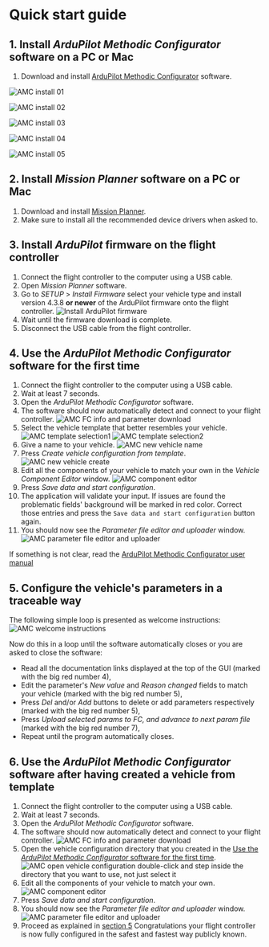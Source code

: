 # Quick start guide
<!--
SPDX-FileCopyrightText: 2024 Amilcar do Carmo Lucas <amilcar.lucas@iav.de>

SPDX-License-Identifier: GPL-3.0-or-later
-->

## 1. Install *ArduPilot Methodic Configurator* software on a PC or Mac

1. Download and install [ArduPilot Methodic Configurator](https://github.com/ArduPilot/MethodicConfigurator/releases/tag/latest) software.

![AMC install 01](images/AMC_install_01.png)

![AMC install 02](images/AMC_install_02.png)

![AMC install 03](images/AMC_install_03.png)

![AMC install 04](images/AMC_install_04.png)

![AMC install 05](images/AMC_install_05.png)

## 2. Install *Mission Planner* software on a PC or Mac

1. Download and install [Mission Planner](https://firmware.ardupilot.org/Tools/MissionPlanner/).
1. Make sure to install all the recommended device drivers when asked to.

## 3. Install *ArduPilot* firmware on the flight controller

1. Connect the flight controller to the computer using a USB cable.
1. Open *Mission Planner* software.
1. Go to *SETUP* > *Install Firmware* select your vehicle type and install version 4.3.8 **or newer** of the ArduPilot firmware onto the flight controller.
![Install ArduPilot firmware](images/MissionPlanne_install_firmware.png)
1. Wait until the firmware download is complete.
1. Disconnect the USB cable from the flight controller.

## 4. Use the *ArduPilot Methodic Configurator* software for the first time

1. Connect the flight controller to the computer using a USB cable.
1. Wait at least 7 seconds.
1. Open the *ArduPilot Methodic Configurator* software.
1. The software should now automatically detect and connect to your flight controller.
![AMC FC info and parameter download](images/App_screenshot_FC_info_and_param_download.png)
1. Select the vehicle template that better resembles your vehicle.
![AMC template selection1](images/App_screenshot_Vehicle_directory1.png)
![AMC template selection2](images/App_screenshot_Vehicle_overview.png)
1. Give a name to your vehicle.
![AMC new vehicle name](images/App_screenshot_Vehicle_directory2.png)
1. Press *Create vehicle configuration from template*.
![AMC new vehicle create](images/App_screenshot_Vehicle_directory3.png)
1. Edit all the components of your vehicle to match your own in the *Vehicle Component Editor* window.
![AMC component editor](images/App_screenshot_Component_Editor.png)
1. Press *Save data and start configuration*.
1. The application will validate your input.
If issues are found the problematic fields' background will be marked in red color.
Correct those entries and press the `Save data and start configuration` button again.
1. You should now see the *Parameter file editor and uploader* window.
![AMC parameter file editor and uploader](images/App_screenshot2.png)

If something is not clear, read the [ArduPilot Methodic Configurator user manual](USERMANUAL.md)

## 5. Configure the vehicle's parameters in a traceable way

The following simple loop is presented as welcome instructions:
![AMC welcome instructions](images/App_screenshot_instructions.png)

Now do this in a loop until the software automatically closes or you are asked to close the software:

- Read all the documentation links displayed at the top of the GUI (marked with the big red number 4),
- Edit the parameter's *New value* and *Reason changed* fields to match your vehicle (marked with the big red number 5),
- Press *Del* and/or *Add* buttons to delete or add parameters respectively (marked with the big red number 5),
- Press *Upload selected params to FC, and advance to next param file* (marked with the big red number 7),
- Repeat until the program automatically closes.

## 6. Use the *ArduPilot Methodic Configurator* software after having created a vehicle from template

1. Connect the flight controller to the computer using a USB cable.
1. Wait at least 7 seconds.
1. Open the *ArduPilot Methodic Configurator* software.
1. The software should now automatically detect and connect to your flight controller.
![AMC FC info and parameter download](images/App_screenshot_FC_info_and_param_download.png)
1. Open the vehicle configuration directory that you created in the [Use the *ArduPilot Methodic Configurator* software for the first time](#4-use-the-ardupilot-methodic-configurator-software-for-the-first-time).
![AMC open vehicle configuration](images/App_screenshot_Vehicle_directory4.png)
double-click and step inside the directory that you want to use, not just select it
1. Edit all the components of your vehicle to match your own.
![AMC component editor](images/App_screenshot_Component_Editor.png)
1. Press *Save data and start configuration*.
1. You should now see the *Parameter file editor and uploader* window.
![AMC parameter file editor and uploader](images/App_screenshot2.png)
1. Proceed as explained in [section 5](#5-configure-the-vehicles-parameters-in-a-traceable-way)
Congratulations your flight controller is now fully configured in the safest and fastest way publicly known.
